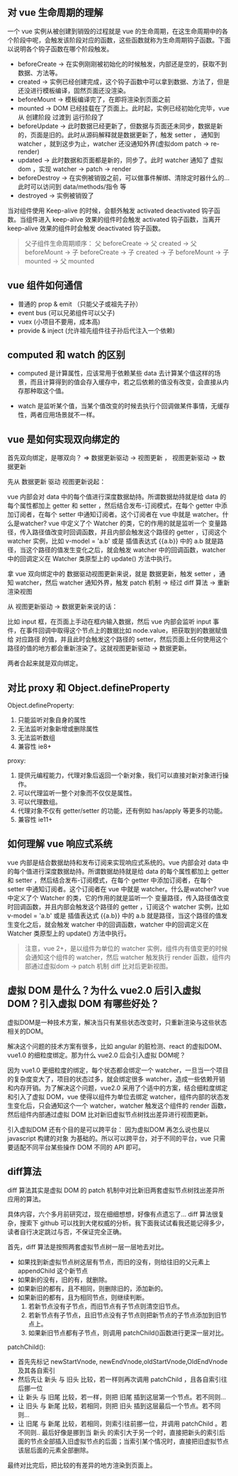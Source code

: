 ## 对 vue 生命周期的理解
一个 vue 实例从被创建到销毁的过程就是 vue 的生命周期，在这生命周期中的各个阶段中呢，会触发该阶段对应的函数，这些函数就称为生命周期钩子函数。下面以说明各个钩子函数在哪个阶段触发。

- beforeCreate -> 在实例刚刚被初始化的时候触发，内部还是空的，获取不到数据、方法等。
- created -> 实例已经创建完成，这个钩子函数中可以拿到数据、方法了，但是还没进行模板编译，固然页面还没渲染。
- beforeMount -> 模板编译完了，在即将渲染到页面之前
- mounted -> DOM 已经挂载在了页面上。此时起，实例已经初始化完毕，vue 从 创建阶段 过渡到 运行阶段了
- beforeUpdate -> 此时数据已经更新了，但数据与页面还未同步，数据是新的，页面是旧的。此时从源码解释就是数据更新了，触发 setter ， 通知到 watcher ，就到这步为止，watcher 还没通知外界(虚拟dom patch -> re-render)
- updated -> 此时数据和页面都是新的，同步了。此时 watcher 通知了 虚拟 dom ，实现 watcher -> patch -> render
- beforeDestroy -> 在实例被销毁之前，可以做事件解绑、清除定时器什么的... 此时可以访问到 data/methods/指令 等
- destroyed -> 实例被销毁了

当对组件使用 Keep-alive 的时候，会额外触发 activated deactivated 钩子函数。当组件进入 keep-alive 效果的组件时会触发 activated 钩子函数，当离开 keep-alive 效果的组件时会触发 deactivated 钩子函数。

> 父子组件生命周期顺序： 父 beforeCreate -> 父 created -> 父 beforeMount -> 子 beforeCreate -> 子 created -> 子 beforeMount -> 子 mounted -> 父 mounted

## vue 组件如何通信
- 普通的 prop & emit （只能父子或祖先子孙）
- event bus (可以兄弟组件可以父子)
- vuex (小项目不要用，成本高)
- provide & inject (允许祖先组件往子孙后代注入一个依赖)

## computed 和 watch 的区别
- computed 是计算属性，应该常用于依赖某些 data 去计算某个值这样的场景，而且计算得到的值会存入缓存中，若之后依赖的值没有改变，会直接从内存那种取这个值。

- watch 是监听某个值，当某个值改变的时候去执行个回调做某件事情，无缓存性，两者应用场景就不一样。

## vue 是如何实现双向绑定的
首先双向绑定，是哪双向？ =>  数据更新驱动 -> 视图更新 ， 视图更新驱动 -> 数据更新

先从 数据更新 驱动 视图更新说起：

vue 内部会对 data 中的每个值进行深度数据劫持。所谓数据劫持就是给 data 的每个属性都加上 getter 和 setter ，然后结合发布-订阅模式，在每个 getter 中添加订阅者，在每个 setter 中通知订阅者。这个订阅者在 vue 中就是 watcher。什么是watcher? vue 中定义了个 Watcher 的类，它的作用的就是监听一个 变量路径，传入路径值改变时回调函数，并且内部会触发这个路径的 getter ，订阅这个 watcher 实例，比如 v-model = 'a.b' 或是 插值表达式 {{a.b}} 中的 a.b 就是路径，当这个路径的值发生变化之后，就会触发 watcher 中的回调函数，watcher 中的回调定义在 Watcher 类原型上的 update() 方法中执行。

拿 vue 双向绑定中的 数据驱动视图更新来说，就是 数据更新，触发 setter ，通知 watcher，然后 watcher 通知外界，触发 patch 机制 -> 经过 diff 算法 -> 重新渲染视图

从 视图更新驱动 -> 数据更新来说的话：

比如 input 框，在页面上手动在框内输入数据，然后 vue 内部会监听 input 事件，在事件回调中取得这个节点上的数据比如 node.value，把获取到的数据赋值给 对应路径 的值，并且此时会触发这个路径的 setter，然后页面上任何使用这个路径的值的地方都会重新渲染了。这就视图更新驱动 -> 数据更新。

两者合起来就是双向绑定。

## 对比 proxy 和 Object.defineProperty
Object.defineProperty: 
1. 只能监听对象自身的属性
2. 无法监听对象新增或删除属性
2. 无法监听数组
3. 兼容性 ie8+

proxy: 
1. 提供元编程能力，代理对象后返回一个新对象，我们可以直接对新对象进行操作。
2. 可以代理监听一整个对象而不仅仅是属性。
3. 可以代理数组。
4. 代理对象不仅有 getter/setter 的功能，还有例如 has/apply 等更多的功能。
5. 兼容性 ie11+

## 如何理解 vue 响应式系统
vue 内部是结合数据劫持和发布订阅来实现响应式系统的。vue 内部会对 data 中的每个值进行深度数据劫持。所谓数据劫持就是给 data 的每个属性都加上 getter 和 setter ，然后结合发布-订阅模式，在每个 getter 中添加订阅者，在每个 setter 中通知订阅者。这个订阅者在 vue 中就是 watcher。什么是watcher? vue 中定义了个 Watcher 的类，它的作用的就是监听一个 变量路径，传入路径值改变时回调函数，并且内部会触发这个路径的 getter ，订阅这个 watcher 实例，比如 v-model = 'a.b' 或是 插值表达式 {{a.b}} 中的 a.b 就是路径，当这个路径的值发生变化之后，就会触发 watcher 中的回调函数，watcher 中的回调定义在 Watcher 类原型上的 update() 方法中执行。

> 注意，vue 2+，是以组件为单位的 watcher 实例，组件内有值变更的时候会通知这个组件的 watcher，然后 watcher 触发执行 render 函数，组件内部通过虚拟dom -> patch 机制 diff 比对后更新视图。

## 虚拟 DOM 是什么？为什么 vue2.0 后引入虚拟DOM？引入虚拟 DOM 有哪些好处？
虚拟DOM是一种技术方案，解决当只有某些状态改变时，只重新渲染与这些状态相关的DOM。

解决这个问题的技术方案有很多，比如 angular 的脏检测、react 的虚拟DOM、vue1.0 的细粒度绑定。那为什么 vue2.0 后会引入虚拟 DOM呢？

因为 vue1.0 更细粒度的绑定，每个状态都会绑定一个 watcher，一旦当一个项目的复杂度变大了，项目的状态过多，就会绑定很多 watcher，造成一些依赖开销和内存开销。为了解决这个问题，vue2.0 采用了个适中的方案，结合细粒度绑定和引入了虚拟 DOM，vue 使得以组件为单位去绑定 watcher，组件内部的状态发生变化后，只会通知这个一个 watcher，watcher 触发这个组件的 render 函数，然后组件内部通过虚拟 DOM 比对新旧虚拟节点树找出差异进行视图更新。

引入虚拟DOM 还有个目的是可以跨平台： 因为虚拟DOM 再怎么说也是以 javascript 构建的对象 为基础的。所以可以跨平台，对于不同的平台，vue 只需要适配不同平台某些操作 DOM 不同的 API 即可。

## diff算法
diff 算法其实是虚拟 DOM 的 patch 机制中对比新旧两套虚拟节点树找出差异所应用的算法。

具体内容，六个多月前研究过，现在细细想想，好像有点遗忘了... diff 算法很复杂，搜索下 github 可以找到大佬权威的分析。我下面我试试看我还能记得多少，读者自行决定跳过与否，不保证完全正确。

首先，diff 算法是按照两套虚拟节点树一层一层地去对比。

- 如果找到新虚拟节点树这层有节点，而旧的没有，则给往旧的父元素上 appendChild 这个新节点
- 如果新的没有，旧的有，就删除。
- 如果新旧的都有，且不相同，则删除旧的，添加新的。
- 如果新旧的都有，且为相同节点，则继续判断。
  1. 若新节点没有子节点，而旧节点有子节点则清空旧节点。
  2. 若新节点有子节点，且旧节点没有子节点则把新节点的子节点添加到旧节点上。
  3. 如果新旧节点都有子节点，则调用 patchChild()函数进行更深一层对比。

patchChild():
- 首先先标记 newStartVnode, newEndVnode,oldStartVnode,OldEndVnode及其各自索引
- 然后先让 新头 与 旧头 比较，若一样则再次调用 patchChild ，且各自索引往后挪一位
- 让 新头 与 旧尾 比较，若一样，则把 旧尾 插到这层第一个节点。若不同则...
- 让 旧头 与 新尾 比较，若相同，则把 旧头 插到这层最后一个节点。若不同则...
- 让 旧尾 与 新尾 比较，若相同，则索引往前挪一位，并调用 patchChild 。若不同则..
最后好像是挪到当 新头 的索引大于另一个时，直接把新头的索引后面的节点全部插入旧虚拟节点的后面；当索引某个情况时，直接把旧虚拟节点该层后面的元素全部删除。

最终对比完后，把比较的有差异的地方渲染到页面上。


